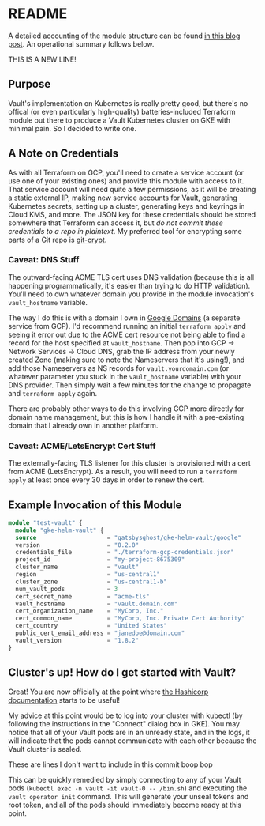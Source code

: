 # README

A detailed accounting of the module structure can be found [in this blog post](https://www.reu.dev/blog/2021/2/4/new-terraform-module-vault-on-gke). An operational summary follows below.

THIS IS A NEW LINE!

## Purpose

Vault's implementation on Kubernetes is really pretty good, but there's no offical (or even particularly high-quality) batteries-included Terraform module out there to produce a Vault Kubernetes cluster on GKE with minimal pain. So I decided to write one.

## A Note on Credentials

As with all Terraform on GCP, you'll need to create a service account (or use one of your existing ones) and provide this module with access to it. That service account will need quite a few permissions, as it will be creating a static external IP, making new service accounts for Vault, generating Kubernetes secrets, setting up a cluster, generating keys and keyrings in Cloud KMS, and more. The JSON key for these credentials should be stored somewhere that Terraform can access it, but *do not commit these credentials to a repo in plaintext*. My preferred tool for encrypting some parts of a Git repo is [git-crypt](https://github.com/AGWA/git-crypt).

### Caveat: DNS Stuff

The outward-facing ACME TLS cert uses DNS validation (because this is all happening programmatically, it's easier than trying to do HTTP validation). You'll need to own whatever domain you provide in the module invocation's `vault_hostname` variable.

The way I do this is with a domain I own in [Google Domains](https://domains.google.com) (a separate service from GCP). I'd recommend running an initial `terraform apply` and seeing it error out due to the ACME cert resource not being able to find a record for the host specified at `vault_hostname`. Then pop into GCP -> Network Services -> Cloud DNS, grab the IP address from your newly created Zone (making sure to note the Nameservers that it's using!), and add those Nameservers as NS records for `vault.yourdomain.com` (or whatever parameter you stuck in the `vault_hostname` variable) with your DNS provider. Then simply wait a few minutes for the change to propagate and `terraform apply` again.

There are probably other ways to do this involving GCP more directly for domain name management, but this is how I handle it with a pre-existing domain that I already own in another platform.

### Caveat: ACME/LetsEncrypt Cert Stuff

The externally-facing TLS listener for this cluster is provisioned with a cert from ACME (LetsEncrypt). As a result, you will need to run a `terraform apply` at least once every 30 days in order to renew the cert.

## Example Invocation of this Module

```terraform
module "test-vault" {
  module "gke-helm-vault" {
  source                    = "gatsbysghost/gke-helm-vault/google"
  version                   = "0.2.0"
  credentials_file          = "./terraform-gcp-credentials.json"
  project_id                = "my-project-8675309"
  cluster_name              = "vault"
  region                    = "us-central1"
  cluster_zone              = "us-central1-b"
  num_vault_pods            = 3
  cert_secret_name          = "acme-tls"
  vault_hostname            = "vault.domain.com"
  cert_organization_name    = "MyCorp, Inc."
  cert_common_name          = "MyCorp, Inc. Private Cert Authority"
  cert_country              = "United States"
  public_cert_email_address = "janedoe@domain.com"
  vault_version             = "1.8.2"
}
```

## Cluster's up! How do I get started with Vault?

Great! You are now officially at the point where [the Hashicorp documentation](https://www.vaultproject.io/docs/platform/k8s/helm/examples/ha-with-raft) starts to be useful!

My advice at this point would be to log into your cluster with kubectl (by following the instructions in the "Connect" dialog box in GKE). You may notice that all of your Vault pods are in an unready state, and in the logs, it will indicate that the pods cannot communicate with each other because the Vault cluster is sealed.



These are lines I don't want to include in this commit
boop bop

This can be quickly remedied by simply connecting to any of your Vault pods (`kubectl exec -n vault -it vault-0 -- /bin.sh`) and executing the `vault operator init` command. This will generate your unseal tokens and root token, and all of the pods should immediately become ready at this point.
